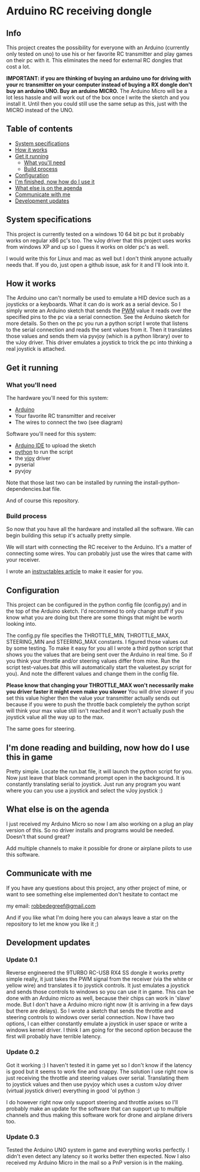 # Arduino RC receiving dongle

## Info

This project creates the possibility for everyone with
an Arduino (currently only tested on uno) to use
his or her favorite RC transmitter and play games on
their pc with it. This eliminates the need for 
external RC dongles that cost a lot. 

**IMPORTANT: if you are thinking of buying an arduino uno 
for driving with your rc transmitter on your computer instead
of buying a RX dongle don't buy an arduino UNO. Buy an arduino
MICRO.** The Arduino Micro will be a lot less hassle and will
work out of the box once I write the sketch and you install it.
Until then you could still use the same setup as this, just with
the MICRO instead of the UNO.

## Table of contents

* [System specifications](#system-specifications)
* [How it works](#how-it-works)
* [Get it running](#get-it-running)
	* [What you'll need](#what-youll-need)
	* [Build process](#build-process)
* [Configuration](#configuration)
* [I'm finished, now how do I use it](#im-done-reading-and-building-now-how-do-i-use-this-in-game)
* [What else is on the agenda](#what-else-is-on-the-agenda)
* [Communicate with me](#communicate-with-me)
* [Development updates](#development-updates)

## System specifications

This project is currently tested on a windows 10 64 bit pc
but it probably works on regular x86 pc's too. The vJoy
driver that this project uses works from windows XP and up
so I guess it works on older pc's as well.

I would write this for Linux and mac as well but I don't
think anyone actually needs that. If you do, just open a
github issue, ask for it and I'll look into it.

## How it works

The Arduino uno can't normally be used to emulate a HID
device such as a joysticks or a keyboards. What it can do
is work as a serial device. So I simply wrote an Arduino
sketch that sends the [PWM](https://en.wikipedia.org/wiki/Pulse-width_modulation) value it reads
over the specified pins to the pc via a serial connection.
See the Arduino sketch for more details. So then on the pc
you run a python script I wrote that listens to the serial
connection and reads the sent values from it. Then it 
translates those values and sends them via pyvjoy
(which is a python library) over to the vJoy driver. This 
driver emulates a joystick to trick the pc into thinking
a real joystick is attached.

## Get it running

### What you'll need

The hardware you'll need for this system:
- [Arduino](https://store.arduino.cc/arduino-uno-rev3)
- Your favorite RC transmitter and receiver
- The wires to connect the two (see diagram)

Software you'll need for this system:
- [Arduino IDE](https://www.arduino.cc/en/main/software) to upload the sketch
- [python](https://www.python.org/downloads/) to run the script
- the [vjoy](http://vjoystick.sourceforge.net/site/index.php/component/weblinks/weblink/13-uncategorised/14-latest-download?Itemid=435&task=weblink.go) driver
- pyserial
- pyvjoy

Note that those last two can be installed by running the install-python-dependencies.bat file.

And of course this repository.

### Build process

So now that you have all the hardware and installed
all the software. We can begin building this setup
it's actually pretty simple.

We will start with connecting the RC receiver to 
the Arduino. It's a matter of connecting some wires.
You can probably just use the wires that came with 
your receiver.

I wrote an [instructables article](https://www.instructables.com/id/RC-Receiver-to-Pc-With-Arduino/) to make it
easier for you.

## Configuration

This project can be configured in the python
config file (config.py) and in the top of the
Arduino sketch.
I'd recommend to only change stuff if you know 
what you are doing but there are some things
that might be worth looking into.

The config.py file specifies the 
THROTTLE_MIN, THROTTLE_MAX, STEERING_MIN
and STEERING_MAX constants.
I figured those values out by some testing. 
To make it easy for you all I wrote a third python
script that shows you the values that are being sent
over the Arduino in real time. So if you think your 
throttle and/or steering values differ from mine. 
Run the script test-values.bat (this will automatically
start the valuetest.py script for you). And note the different
values and change them in the config file.

**Please know that changing your THROTTLE_MAX won't necessarily make you driver faster it might even make you slower**
You will drive slower if you set this value higher then the
value your transmitter actually sends out because if you were
to push the throttle back completely the python script will
think your max value still isn't reached and it won't actually
push the joystick value all the way up to the max.

The same goes for steering.


## I'm done reading and building, now how do I use this in game

Pretty simple. Locate the run.bat file, it will 
launch the python script for you. Now just leave
that black command prompt open in the background.
It is constantly translating serial to joystick.
Just run any program you want where you can you 
use a joystick and select the vJoy joystick :)

## What else is on the agenda

I just received my Arduino Micro so now I am also
working on a plug an play version of this. So no
driver installs and programs would be needed. Doesn't
that sound great?

Add multiple channels to make it possible for drone
or airplane pilots to use this software.

## Communicate with me

If you have any questions about this project, any other project
of mine, or want to see something else implemented don't 
hesitate to contact me

my email: robbedegreef@gmail.com

And if you like what I'm doing here you can always
leave a star on the repository to let me know you like
it ;)

## Development updates

### Update 0.1

Reverse engineered the 9TURBO RC-USB RX4 SS dongle 
it works pretty simple really, it just takes the PWM
signal from the receiver (via the white or yellow wire)
and translates it to joystick controls. It just emulates
a joystick and sends those controls to windows so you
can use it in game. This can be done with an Arduino micro
as well, because their chips can work in 'slave' mode. 
But I don't have a Arduino micro right now (it is arriving
in a few days but there are delays). So I wrote a sketch
that sends the throttle and steering controls to windows
over serial connection. Now I have two options, I can either
constantly emulate a joystick in user space or write a 
windows kernel driver. I think I am going for the second
option because the first will probably have terrible latency.

### Update 0.2

Got it working :) I haven't tested it in game yet so I don't
know if the latency is good but it seems to work fine and snappy.
The solution I use right now is just receiving the throttle 
and steering values over serial. Translating them to joystick
values and then use pyvjoy which uses a custom vJoy driver
(virtual joystick driver) everything in good 'ol python :)

I do however right now only support steering and throttle axises 
so I'll probably make an update for the software that can support
up to multiple channels and thus making this software work for drone
and airplane drivers too.

### Update 0.3

Tested the Arduino UNO system in game and everything works perfectly.
I didn't even detect any latency so it works better then expected. Now
I also received my Arduino Micro in the mail so a PnP version is in the 
making.